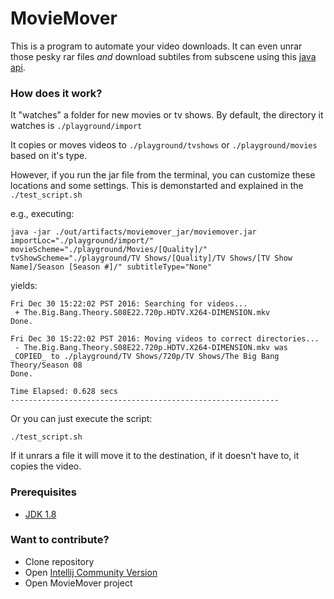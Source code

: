 # MovieMover #
This is a program to automate your video downloads. It can even unrar those pesky rar files *and* download subtiles from subscene using this [java api](https://github.com/jangelsb/subscene_api).


### How does it work? ###
It "watches" a folder for new movies or tv shows. By default, the directory it watches is `./playground/import`

It copies or moves videos to `./playground/tvshows` or `./playground/movies` based on it's type. 

However, if you run the jar file from the terminal, you can customize these locations and some settings. This is demonstarted and explained in the `./test_script.sh`

e.g., executing:
```
java -jar ./out/artifacts/moviemover_jar/moviemover.jar importLoc="./playground/import/" movieScheme="./playground/Movies/[Quality]/" tvShowScheme="./playground/TV Shows/[Quality]/TV Shows/[TV Show Name]/Season [Season #]/" subtitleType="None"
```
yields:
```
Fri Dec 30 15:22:02 PST 2016: Searching for videos...
 + The.Big.Bang.Theory.S08E22.720p.HDTV.X264-DIMENSION.mkv
Done.

Fri Dec 30 15:22:02 PST 2016: Moving videos to correct directories...
 - The.Big.Bang.Theory.S08E22.720p.HDTV.X264-DIMENSION.mkv was _COPIED_ to ./playground/TV Shows/720p/TV Shows/The Big Bang Theory/Season 08
Done.

Time Elapsed: 0.628 secs
------------------------------------------------------------
```

Or you can just execute the script:
```
./test_script.sh 
```

If it unrars a file it will move it to the destination, if it doesn't have to, it copies the video.


### Prerequisites ###
* [JDK 1.8](http://www.oracle.com/technetwork/java/javase/downloads/jdk8-downloads-2133151.html)

### Want to contribute?  ###

* Clone repository
* Open [Intellij Community Version](https://www.jetbrains.com/idea/download/)
* Open MovieMover project
